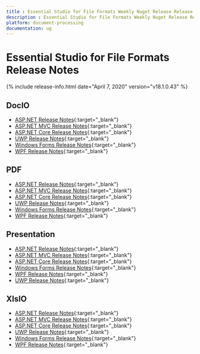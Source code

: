 ```yaml
---
title : Essential Studio for File Formats Weekly Nuget Release Release Notes  
description : Essential Studio for File Formats Weekly Nuget Release Release Notes  
platform: document-processing
documentation: ug
---
```


# Essential Studio for File Formats  Release Notes  

{% include release-info.html date="April 7, 2020" version="v18.1.0.43" %} 

## DocIO

* [ASP.NET Release Notes](/aspnet/release-notes/v18.1.0.43#docio){:target="_blank"}
* [ASP.NET MVC Release Notes](/aspnetmvc/release-notes/v18.1.0.43#docio){:target="_blank"}
* [ASP.NET Core Release Notes](/aspnet-core/release-notes/v18.1.0.43#docio){:target="_blank"}
* [UWP Release Notes](/uwp/release-notes/v18.1.0.43#docio){:target="_blank"}
* [Windows Forms Release Notes](/windowsforms/release-notes/v18.1.0.43#docio){:target="_blank"}
* [WPF Release Notes](/wpf/release-notes/v18.1.0.43#docio){:target="_blank"}


## PDF

* [ASP.NET Release Notes](/aspnet/release-notes/v18.1.0.43#pdf){:target="_blank"}
* [ASP.NET MVC Release Notes](/aspnetmvc/release-notes/v18.1.0.43#pdf){:target="_blank"}
* [ASP.NET Core Release Notes](/aspnet-core/release-notes/v18.1.0.43#pdf){:target="_blank"}
* [UWP Release Notes](/uwp/release-notes/v18.1.0.43#pdf){:target="_blank"}
* [Windows Forms Release Notes](/windowsforms/release-notes/v18.1.0.43#pdf){:target="_blank"}
* [WPF Release Notes](/wpf/release-notes/v18.1.0.43#pdf){:target="_blank"}


## Presentation

* [ASP.NET Release Notes](/aspnet/release-notes/v18.1.0.43#presentation){:target="_blank"}
* [ASP.NET MVC Release Notes](/aspnetmvc/release-notes/v18.1.0.43#presentation){:target="_blank"}
* [ASP.NET Core Release Notes](/aspnet-core/release-notes/v18.1.0.43#presentation){:target="_blank"}
* [Windows Forms Release Notes](/windowsforms/release-notes/v18.1.0.43#presentation){:target="_blank"}
* [WPF Release Notes](/wpf/release-notes/v18.1.0.43#presentation){:target="_blank"}
* [UWP Release Notes](/uwp/release-notes/v18.1.0.43#presentation){:target="_blank"}


## XlsIO

* [ASP.NET Release Notes](/aspnet/release-notes/v18.1.0.43#xlsio){:target="_blank"}
* [ASP.NET MVC Release Notes](/aspnetmvc/release-notes/v18.1.0.43#xlsio){:target="_blank"}
* [ASP.NET Core Release Notes](/aspnet-core/release-notes/v18.1.0.43#xlsio){:target="_blank"}
* [UWP Release Notes](/uwp/release-notes/v18.1.0.43#xlsio){:target="_blank"}
* [Windows Forms Release Notes](/windowsforms/release-notes/v18.1.0.43#xlsio){:target="_blank"}
* [WPF Release Notes](/wpf/release-notes/v18.1.0.43#xlsio){:target="_blank"}